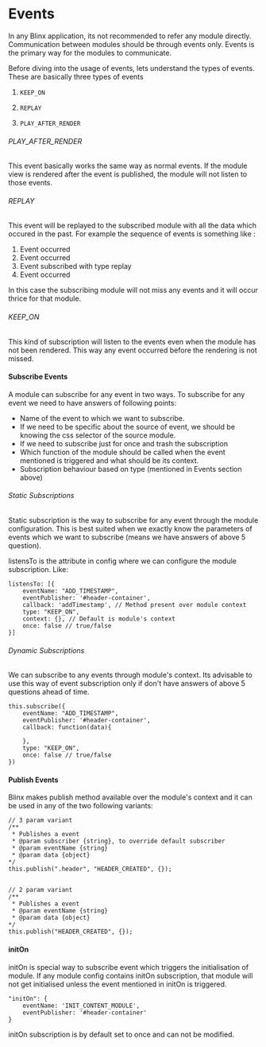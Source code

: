 # Events

In any Blinx application, its not recommended to refer any module directly. Communication between modules should be through events only. Events is the primary way for the modules to communicate.

Before diving into the usage of events, lets understand the types of events. These are basically three types of events

1. `KEEP_ON`

2. `REPLAY`

3. `PLAY_AFTER_RENDER`

###### PLAY\_AFTER\_RENDER

This event basically works the same way as normal events. If the module view is rendered after the event is published, the module will not listen to those events.

###### REPLAY

This event will be replayed to the subscribed module with all the data which occured in the past. For example the sequence of events is something like :

1. Event occurred
2. Event occurred
3. Event subscribed with type replay
4. Event occurred

In this case the subscribing module will not miss any events and it will occur thrice for that module.

###### KEEP\_ON

This kind of subscription will listen to the events even when the module has not been rendered. This way any event occurred before the rendering is not missed.

#### Subscribe Events

A module can subscribe for any event in two ways. To subscribe for any event we need to have answers of following points:

* Name of the event to which we want to subscribe.
* If we need to be specific about the source of event, we should be knowing the css selector of the source module.
* If we need to subscribe just for once and trash the subscription
* Which function of the module should be called when the event mentioned is triggered and what should be its context.
* Subscription behaviour based on type \(mentioned in Events section above\)

###### Static Subscriptions

Static subscription is the way to subscribe for any event through the module configuration. This is best suited when we exactly know the parameters of events which we want to subscribe \(means we have answers of above 5 question\).

listensTo is the attribute in config where we can configure the module subscription. Like:

```
listensTo: [{
    eventName: "ADD_TIMESTAMP",
    eventPublisher: '#header-container',
    callback: 'addTimestamp', // Method present over module context
    type: "KEEP_ON",
    context: {}, // Default is module's context
    once: false // true/false
}]
```

###### Dynamic Subscriptions

We can subscribe to any events through module's context. Its advisable to use this way of event subscription only if don't have answers of above 5 questions ahead of time.

```
this.subscribe({
    eventName: "ADD_TIMESTAMP",
    eventPublisher: '#header-container',
    callback: function(data){

    },
    type: "KEEP_ON",
    once: false // true/false
})
```

#### Publish Events

Blinx makes publish method available over the module's context and it can be used in any of the two following variants:

```
// 3 param variant
/**
 * Publishes a event
 * @param subscriber {string}, to override default subscriber
 * @param eventName {string}
 * @param data {object}
*/
this.publish(".header", "HEADER_CREATED", {});


// 2 param variant
/**
 * Publishes a event
 * @param eventName {string}
 * @param data {object}
*/
this.publish("HEADER_CREATED", {});
```

#### initOn

initOn is special way to subscribe event which triggers the initialisation of module. If any module config contains initOn subscription, that module will not get initialised unless the event mentioned in initOn is triggered.

```
"initOn": {
    eventName: 'INIT_CONTENT_MODULE',
    eventPublisher: '#header-container'
}
```

initOn subscription is by default set to once and can not be modified.

